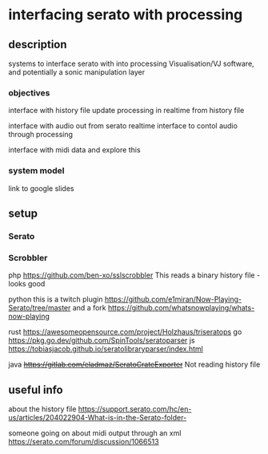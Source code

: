 # interfacing serato with processing

## description
systems to interface serato with into processing
Visualisation/VJ software, and potentially a sonic manipulation layer

### objectives
interface with history file
update processing in realtime from history file

interface with audio out from serato
realtime interface to contol audio through processing

interface with midi data and explore this


### system model
link to google slides

## setup

### Serato

### Scrobbler
php 
https://github.com/ben-xo/sslscrobbler
This reads a binary history file - looks good

python
this is a twitch plugin
https://github.com/e1miran/Now-Playing-Serato/tree/master
and a fork
https://github.com/whatsnowplaying/whats-now-playing

rust
https://awesomeopensource.com/project/Holzhaus/triseratops 
go
https://pkg.go.dev/github.com/SpinTools/seratoparser
js
https://tobiasjacob.github.io/seratolibraryparser/index.html



java
~~https://gitlab.com/eladmaz/SeratoCrateExporter~~
Not reading history file



## useful info
about the history file
https://support.serato.com/hc/en-us/articles/204022904-What-is-in-the-Serato-folder-

someone going on about midi output through an xml
https://serato.com/forum/discussion/1066513
